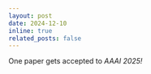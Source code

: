 ```yaml
---
layout: post
date: 2024-12-10
inline: true
related_posts: false
---
```


One paper gets accepted to <i>AAAI 2025!</i>
